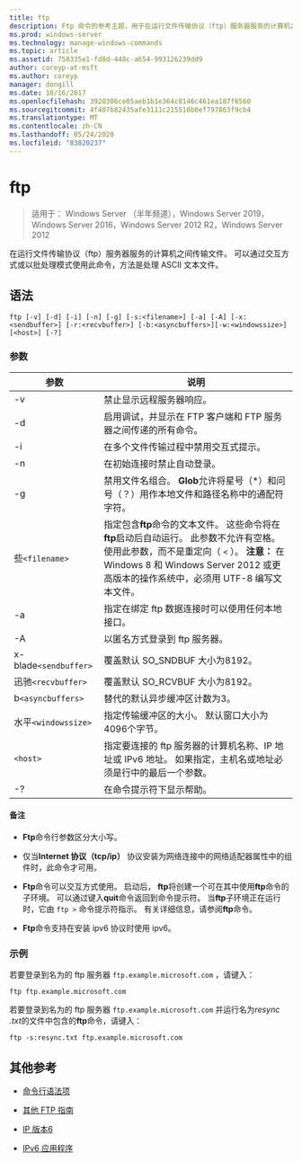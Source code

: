 ```yaml
---
title: ftp
description: Ftp 命令的参考主题，用于在运行文件传输协议（ftp）服务器服务的计算机之间传输文件。
ms.prod: windows-server
ms.technology: manage-windows-commands
ms.topic: article
ms.assetid: 758335e1-fd8d-448c-a654-993126239dd9
author: coreyp-at-msft
ms.author: coreyp
manager: dongill
ms.date: 10/16/2017
ms.openlocfilehash: 3920306ce05aeb1b1e364c8146c461ea187f6560
ms.sourcegitcommit: 4f407b82435afe3111c215510b0ef797863f9cb4
ms.translationtype: MT
ms.contentlocale: zh-CN
ms.lasthandoff: 05/24/2020
ms.locfileid: "83820237"
---
```

# <a name="ftp"></a>ftp

> 适用于： Windows Server （半年频道），Windows Server 2019，Windows Server 2016，Windows Server 2012 R2，Windows Server 2012

在运行文件传输协议（ftp）服务器服务的计算机之间传输文件。 可以通过交互方式或以批处理模式使用此命令，方法是处理 ASCII 文本文件。

## <a name="syntax"></a>语法

```
ftp [-v] [-d] [-i] [-n] [-g] [-s:<filename>] [-a] [-A] [-x:<sendbuffer>] [-r:<recvbuffer>] [-b:<asyncbuffers>][-w:<windowssize>][<host>] [-?]
```

### <a name="parameters"></a>参数

| 参数 | 说明 |
| ----------| ----------- |
| -v | 禁止显示远程服务器响应。 |
| -d | 启用调试，并显示在 FTP 客户端和 FTP 服务器之间传递的所有命令。 |
| -i | 在多个文件传输过程中禁用交互式提示。 |
| -n | 在初始连接时禁止自动登录。 |
| -g | 禁用文件名组合。  **Glob**允许将星号（*）和问号（？）用作本地文件和路径名称中的通配符字符。 |
| 些`<filename>` | 指定包含**ftp**命令的文本文件。 这些命令将在**ftp**启动后自动运行。 此参数不允许有空格。 使用此参数，而不是重定向（ `<` ）。 **注意：** 在 Windows 8 和 Windows Server 2012 或更高版本的操作系统中，必须用 UTF-8 编写文本文件。 |
| -a | 指定在绑定 ftp 数据连接时可以使用任何本地接口。 |
| -A | 以匿名方式登录到 ftp 服务器。 |
| x-blade`<sendbuffer> `| 覆盖默认 SO_SNDBUF 大小为8192。 |
| 迅驰`<recvbuffer>` | 覆盖默认 SO_RCVBUF 大小为8192。 |
| b`<asyncbuffers>` | 替代的默认异步缓冲区计数为3。 |
| 水平`<windowssize>` | 指定传输缓冲区的大小。 默认窗口大小为4096个字节。 |
| `<host>` | 指定要连接的 ftp 服务器的计算机名称、IP 地址或 IPv6 地址。 如果指定，主机名或地址必须是行中的最后一个参数。 |
| -? | 在命令提示符下显示帮助。 |

#### <a name="remarks"></a>备注

- **Ftp**命令行参数区分大小写。

- 仅当**Internet 协议（tcp/ip）** 协议安装为网络连接中的网络适配器属性中的组件时，此命令才可用。

- **Ftp**命令可以交互方式使用。 启动后， **ftp**将创建一个可在其中使用**ftp**命令的子环境。 可以通过键入**quit**命令返回到命令提示符。 当**ftp**子环境正在运行时，它由 `ftp >` 命令提示符指示。 有关详细信息，请参阅**ftp**命令。

- **Ftp**命令支持在安装 ipv6 协议时使用 ipv6。

### <a name="examples"></a>示例

若要登录到名为的 ftp 服务器 `ftp.example.microsoft.com` ，请键入：

```
ftp ftp.example.microsoft.com
```

若要登录到名为的 ftp 服务器 `ftp.example.microsoft.com` 并运行名为*resync .txt*的文件中包含的**ftp**命令，请键入：

```
ftp -s:resync.txt ftp.example.microsoft.com
```

## <a name="additional-references"></a>其他参考

- [命令行语法项](command-line-syntax-key.md)

- [其他 FTP 指南](https://docs.microsoft.com/previous-versions/orphan-topics/ws.10/cc756013(v=ws.10))

- [IP 版本6](https://docs.microsoft.com/previous-versions/windows/it-pro/windows-server-2003/cc738636(v=ws.10))

- [IPv6 应用程序](https://docs.microsoft.com/previous-versions/windows/it-pro/windows-server-2003/cc782509(v=ws.10))
